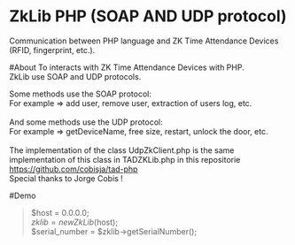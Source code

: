 # ZkLib PHP (SOAP AND UDP protocol)
Communication between PHP language and ZK Time Attendance Devices (RFID, fingerprint, etc.).

#About
To interacts with ZK Time Attendance Devices with PHP.<br/>
ZkLib use SOAP and UDP protocols.<br/>

Some methods use the SOAP protocol:<br/>
For example => add user, remove user, extraction of users log, etc.<br/>
<br/>
And some methods use the UDP protocol:<br/>
For example => getDeviceName, free size, restart, unlock the door, etc.<br/>
<br/>
The implementation of the class UdpZkClient.php is the same implementation of this class in TADZKLib.php in this repositorie https://github.com/cobisja/tad-php <br/>
Special thanks to Jorge Cobis !<br/>

#Demo

> $host = 0.0.0.0;<br/>
> $zklib = new ZkLib($host);<br/>
> $serial_number = $zklib->getSerialNumber();<br/>

